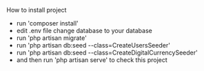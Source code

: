 How to install project
- run 'composer install'
- edit .env file change database to your database
- run 'php artisan migrate'
- run 'php artisan db:seed --class=CreateUsersSeeder'
- run 'php artisan db:seed --class=CreateDigitalCurrencySeeder'
- and then run 'php artisan serve' to check this project


